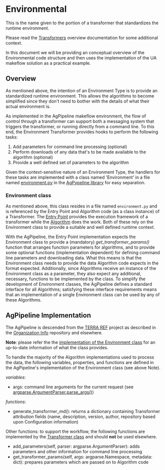 # Environmental
This is the name given to the portion of a transformer that standardizes the runtime environment.

Please read the [Transformers](https://agpipeline.github.io/transformers/transformers) overview documentation for some additional context.

In this document we will be providing an conceptual overview of the Environmental code structure and then uses the implementation of the UA makeflow solution as a practical example.

## Overview
As mentioned above, the intention of an Environment Type is to provide an standardized runtime environment.
This allows the algorithms to become simplified since they don't need to bother with the details of what their actual environment is.

As implemented in the AgPipeline makeflow environment, the flow of control through a transformer can support both a messaging system that triggers the transformer, or running directly from a command line.
To this end, the Environment Transformer provides hooks to perform the following tasks:
1. Add parameters for command line processing (optional)
2. Perform downloads of any data that's to be made available to the algorithm (optional)
3. Provide a well defined set of parameters to the algorithm

Given the context-sensitive nature of an Environment Type, the handlers for these tasks are implemented with a class named 'Environment' in a file named [environment.py](https://github.com/AgPipeline/agpypeline/blob/master/agpypeline/environment.py) in the [AgPypeline library](https://github.com/AgPipeline/agpypeline) for easy separation.

### Environment class
As mentioned above, this class resides in a file named `environment.py` and is referenced by the Entry Point and Algorithm code (as a class instance) of a Transformer.
The [Entry Point]() provides the execution framework of a transformer while the [Algorithm](https://agpipeline.github.io/transformers/algorithm) does the work.
Both of these rely on the Environment class to provide a suitable and well defined runtime context.

With the AgPipeline, the Entry Point implementation expects the Environment class to provide a (mandatory) *get_transformer_params()* function that arranges function parameters for algorithms, and to provide some optional functions (implementation dependent) for defining command line parameters and downloading data.
What this means is that the Environment class needs to provide the data Algorithm code expects in the format expected.
Additionally, since Algorithms receive an instance of the Environment class as a parameter, they also expect any additional, necessary, functions to be implemented by the class.
To simplify the development of Environment classes, the AgPipeline defines a standard interface for all Algorithms; satisfying these interface requirements means that an implementation of a single Environment class can be used by any of these Algorithms.

## AgPipeline Implementation
The AgPipeline is descended from the [TERRA REF](https://github.com/terraref) project as described in the [Organization Info](https://github.com/AgPipeline/Organization-info) repository and elsewhere.

**Note**: please refer the the [implementation of the Environment class](https://github.com/AgPipeline/agpypeline/blob/master/agpypeline/environment.py) for an up-to-date information of what the class provides.

To handle the majority of the Algorithm implementations used to process the data, the following variables, properties, and functions are defined in the AgPipeline's implementation of the Environment class (see above Note).

*variables*:<a name="transformer_env_variables" />
- args: command line arguments for the current request (see [argparse.ArgumentParser.parse_args()](https://docs.python.org/3/library/argparse.html))

*functions*:<a name="transformer_env_functions" />
- generate_transformer_md(): returns a dictionary containing Transformer attribution fields (name, description, version, author, repository based upon Configuration information)

Other functions: to support the workflow, the following functions are implemented by the [Transformer class](https://github.com/AgPipeline/drone-pipeline-environment/blob/master/base-transformer-class/transformer_class.py) and should **not** be used elsewhere.

- add_parameters(self, parser: argparse.ArgumentParser): adds parameters and other information for command line processing
- get_transformer_params(self, args: argparse.Namespace, metadata: dict): prepares parameters which are passed on to Algorithm code
